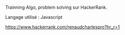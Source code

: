 Trainning Algo, problem solving sur HackerRank.

Langage utilisé : Javascript

https://www.hackerrank.com/renaudcharlespro?hr_r=1
